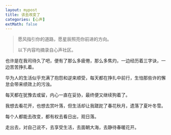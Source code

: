 ```yaml
---
layout: mypost
title: 该去改变了
categories: [心声]
extMath: false
---
```


> 愿风指引你的道路，愿星辰照亮你前进的方向。
> 
> 以下内容均摘录自心声社区。


也许是在我司待久了吧，便有了那么多疲倦，那么多焦灼，一边经历着三字诀，一边苦苦挣扎着。

华为人的生活似乎充满了抱怨和逆来顺受，每天都在挣扎中前行，生怕那些许的懈怠会带来绩效上的污浊。

每天都在犹豫去或留，内心一直在妥协，最终便又继续狗着了。

我想去看花开，也想去赏叶落，但生活却让我蹉跎了春花秋月，遗落了夏叶冬雪。

每个人都能去改变，都有权去看日出，观日落。

走出去，对自己说不，去享受生活，去面朝大海，去静待春暖花开。

